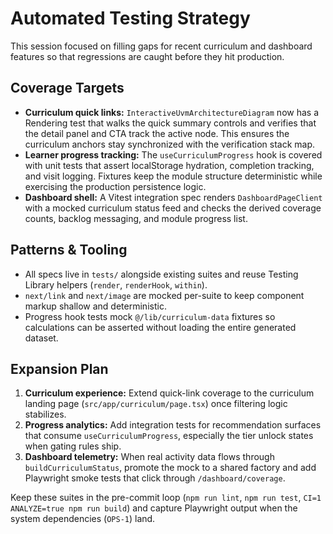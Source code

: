 # Automated Testing Strategy

This session focused on filling gaps for recent curriculum and dashboard features so that regressions are caught before they hit production.

## Coverage Targets
- **Curriculum quick links:** `InteractiveUvmArchitectureDiagram` now has a Rendering test that walks the quick summary controls and verifies that the detail panel and CTA track the active node. This ensures the curriculum anchors stay synchronized with the verification stack map.
- **Learner progress tracking:** The `useCurriculumProgress` hook is covered with unit tests that assert localStorage hydration, completion tracking, and visit logging. Fixtures keep the module structure deterministic while exercising the production persistence logic.
- **Dashboard shell:** A Vitest integration spec renders `DashboardPageClient` with a mocked curriculum status feed and checks the derived coverage counts, backlog messaging, and module progress list.

## Patterns & Tooling
- All specs live in `tests/` alongside existing suites and reuse Testing Library helpers (`render`, `renderHook`, `within`).
- `next/link` and `next/image` are mocked per-suite to keep component markup shallow and deterministic.
- Progress hook tests mock `@/lib/curriculum-data` fixtures so calculations can be asserted without loading the entire generated dataset.

## Expansion Plan
1. **Curriculum experience:** Extend quick-link coverage to the curriculum landing page (`src/app/curriculum/page.tsx`) once filtering logic stabilizes.
2. **Progress analytics:** Add integration tests for recommendation surfaces that consume `useCurriculumProgress`, especially the tier unlock states when gating rules ship.
3. **Dashboard telemetry:** When real activity data flows through `buildCurriculumStatus`, promote the mock to a shared factory and add Playwright smoke tests that click through `/dashboard/coverage`.

Keep these suites in the pre-commit loop (`npm run lint`, `npm run test`, `CI=1 ANALYZE=true npm run build`) and capture Playwright output when the system dependencies (`OPS-1`) land.
